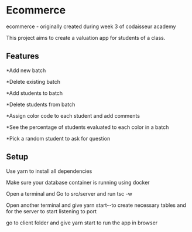 # Ecommerce
ecommerce - originally created during week 3 of codaisseur academy

This project aims to create a valuation app for students of a class.

## Features

*Add new batch

*Delete existing batch

*Add students to batch

*Delete students from batch

*Assign color code to each student and add comments

*See the percentage of students evaluated to each color in a batch

*Pick a random student to ask for question

## Setup

Use yarn to install all dependencies

Make sure your database container is running using docker

Open a terminal and Go to src/server and run tsc -w

Open another terminal and give yarn start--to create necessary tables and for the server to start listening to port

go to client folder and give yarn start to run the app in browser
